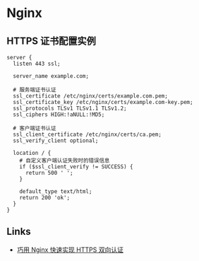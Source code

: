 # Nginx

## HTTPS 证书配置实例

```nginx
server {
  listen 443 ssl;

  server_name example.com;

  # 服务端证书认证
  ssl_certificate /etc/nginx/certs/example.com.pem;
  ssl_certificate_key /etc/nginx/certs/example.com-key.pem;
  ssl_protocols TLSv1 TLSv1.1 TLSv1.2;
  ssl_ciphers HIGH:!aNULL:!MD5;

  # 客户端证书认证
  ssl_client_certificate /etc/nginx/certs/ca.pem;
  ssl_verify_client optional;

  location / {
    # 自定义客户端认证失败时的错误信息
    if ($ssl_client_verify != SUCCESS) {
      return 500 ' ';
    }

    default_type text/html;
    return 200 'ok';
  }
}
```

## Links

- [巧用 Nginx 快速实现 HTTPS 双向认证](https://blog.csdn.net/easylife206/article/details/107776854)

